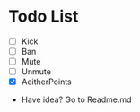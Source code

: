 # Todo List
- [ ] Kick
- [ ] Ban
- [ ] Mute
- [ ] Unmute
- [x] AeitherPoints
- Have idea? Go to Readme.md

